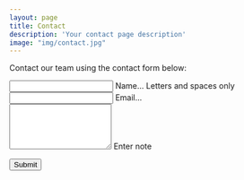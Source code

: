 ```yaml
---
layout: page
title: Contact
description: 'Your contact page description'
image: "img/contact.jpg"
---
```



<div class="mdl-card__supporting-text">
  <p>Contact our team using the contact form below:</p>
  <form action="https://formspree.io/email@example.com" method="POST" class="form-contact">
      <div class="mdl-textfield mdl-js-textfield mdl-textfield--floating-label">
          <input class="mdl-textfield__input" pattern="[A-Z,a-z, ]*" type="text" id="Name" name="name">
          <label class="mdl-textfield__label" for="Name">Name...</label>
          <span class="mdl-textfield__error">Letters and spaces only</span>
      </div>
      <div class="mdl-textfield mdl-js-textfield mdl-textfield--floating-label">
          <input class="mdl-textfield__input" type="text" id="Email" name="_replyto">
          <label class="mdl-textfield__label" for="Email">Email...</label>
      </div>
      <div class="mdl-textfield mdl-js-textfield mdl-textfield--floating-label">
          <textarea class="mdl-textfield__input" type="text" rows="5" id="note" name="message"></textarea>
          <label class="mdl-textfield__label" for="note">Enter note</label>
      </div>
      <p>
          <button class="mdl-button mdl-js-button mdl-button--raised mdl-js-ripple-effect mdl-button--accent" type="submit">
              Submit
          </button>
      </p>
  </form>
</div>
